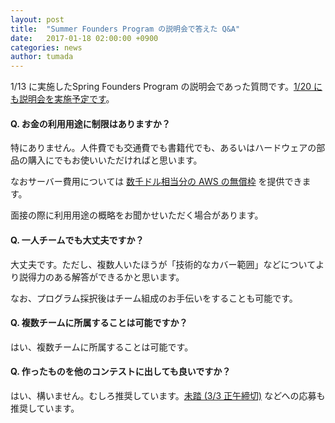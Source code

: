 ```yaml
---
layout: post
title:  "Summer Founders Program の説明会で答えた Q&A"
date:   2017-01-18 02:00:00 +0900
categories: news
author: tumada
---
```


1/13 に実施したSpring Founders Program の説明会であった質問です。[1/20 にも説明会を実施予定です](https://www.eventbrite.com/e/spring-founders-program-2017-02-tickets-30714011435)。

#### Q. お金の利用用途に制限はありますか？

特にありません。人件費でも交通費でも書籍代でも、あるいはハードウェアの部品の購入にでもお使いいただければと思います。

なおサーバー費用については [数千ドル相当分の AWS の無償枠](https://www.hongotechgarage.com/news/2017/01/17/AWS.html) を提供できます。

面接の際に利用用途の概略をお聞かせいただく場合があります。

#### Q. 一人チームでも大丈夫ですか？

大丈夫です。ただし、複数人いたほうが「技術的なカバー範囲」などについてより説得力のある解答ができるかと思います。

なお、プログラム採択後はチーム組成のお手伝いをすることも可能です。

#### Q. 複数チームに所属することは可能ですか？

はい、複数チームに所属することは可能です。

#### Q. 作ったものを他のコンテストに出しても良いですか？

はい、構いません。むしろ推奨しています。[未踏 (3/3 正午締切)](https://www.ipa.go.jp/jinzai/mitou/2017/koubo_index.html) などへの応募も推奨しています。

